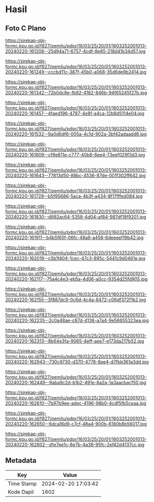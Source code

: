 # Hasil

## Foto C Plano

https://sirekap-obj-formc.kpu.go.id/f827/pemilu/pdpr/16/03/25/20/01/1603252001013-20240220-161208--25d94a71-6757-4cdf-8e85-218d41b34d57.jpg

https://sirekap-obj-formc.kpu.go.id/f827/pemilu/pdpr/16/03/25/20/01/1603252001013-20240220-161249--cccbd11c-387f-45b0-a068-35d6de9b2414.jpg

https://sirekap-obj-formc.kpu.go.id/f827/pemilu/pdpr/16/03/25/20/01/1603252001013-20240220-161342--72b0dc8e-fb92-4182-846b-94f65245f27b.jpg

https://sirekap-obj-formc.kpu.go.id/f827/pemilu/pdpr/16/03/25/20/01/1603252001013-20240220-161457--4faed196-4787-4e8f-a4ca-12b8d5114e04.jpg

https://sirekap-obj-formc.kpu.go.id/f827/pemilu/pdpr/16/03/25/20/01/1603252001013-20240220-161532--9a0d6df6-005a-4c1d-902a-3bf42adaadd6.jpg

https://sirekap-obj-formc.kpu.go.id/f827/pemilu/pdpr/16/03/25/20/01/1603252001013-20240220-161609--cf9e811e-c777-40b8-8ee4-73eef029f3d3.jpg

https://sirekap-obj-formc.kpu.go.id/f827/pemilu/pdpr/16/03/25/20/01/1603252001013-20240220-161643--77813d50-88bc-4536-87de-001f302ff642.jpg

https://sirekap-obj-formc.kpu.go.id/f827/pemilu/pdpr/16/03/25/20/01/1603252001013-20240220-161729--b5f95686-5aca-4b3f-a434-8f17fffed084.jpg

https://sirekap-obj-formc.kpu.go.id/f827/pemilu/pdpr/16/03/25/20/01/1603252001013-20240220-161830--d992ac64-5358-4d04-af84-987df18f9201.jpg

https://sirekap-obj-formc.kpu.go.id/f827/pemilu/pdpr/16/03/25/20/01/1603252001013-20240220-161911--b4b5f65f-06fc-48a9-a456-6deeeef19b42.jpg

https://sirekap-obj-formc.kpu.go.id/f827/pemilu/pdpr/16/03/25/20/01/1603252001013-20240220-162019--c5b1f404-1cec-47c3-895c-5441c9d0461e.jpg

https://sirekap-obj-formc.kpu.go.id/f827/pemilu/pdpr/16/03/25/20/01/1603252001013-20240220-162117--75a4c4e3-eb5a-4d06-a0cc-9354d25fd905.jpg

https://sirekap-obj-formc.kpu.go.id/f827/pemilu/pdpr/16/03/25/20/01/1603252001013-20240220-162155--3f887dc9-0c6d-4c4a-8472-c06df372f1b2.jpg

https://sirekap-obj-formc.kpu.go.id/f827/pemilu/pdpr/16/03/25/20/01/1603252001013-20240220-162235--2c0a48ae-c87d-4138-a7a4-9e56655323ea.jpg

https://sirekap-obj-formc.kpu.go.id/f827/pemilu/pdpr/16/03/25/20/01/1603252001013-20240220-162313--8b64e3fa-9065-4eff-aee7-e173da217b52.jpg

https://sirekap-obj-formc.kpu.go.id/f827/pemilu/pdpr/16/03/25/20/01/1603252001013-20240220-162943--730c9730-d370-4778-8ae4-d7fbb361a3dd.jpg

https://sirekap-obj-formc.kpu.go.id/f827/pemilu/pdpr/16/03/25/20/01/1603252001013-20240220-162449--9aba9c2d-b1b2-491e-8a2a-1a3aacbacf50.jpg

https://sirekap-obj-formc.kpu.go.id/f827/pemilu/pdpr/16/03/25/20/01/1603252001013-20240220-162610--7b97b9ee-adec-4196-98b0-4cdf5fb5ceaa.jpg

https://sirekap-obj-formc.kpu.go.id/f827/pemilu/pdpr/16/03/25/20/01/1603252001013-20240220-162650--6dca16d9-c7cf-48a4-900b-6180b8b56017.jpg

https://sirekap-obj-formc.kpu.go.id/f827/pemilu/pdpr/16/03/25/20/01/1603252001013-20240220-162802--d1e7ee1c-8e7b-4a38-95fc-2ef42d4137cc.jpg


## Metadata

| Key        | Value               |
| ---------- | ------------------- |
| Time Stamp | 2024-02-20 17:03:42 |
| Kode Dapil | 1602                |



